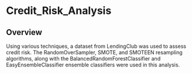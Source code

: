 # Credit_Risk_Analysis

## Overview
Using various techniques, a dataset from LendingClub was used to assess credit risk. The RandomOverSampler, SMOTE, and SMOTEEN resampling algorithms, along with the 
BalancedRandomForestClassifier and EasyEnsembleClassifier ensemble classifiers were used in this analysis. 
